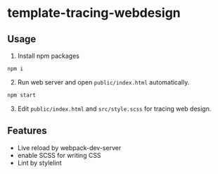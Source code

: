 # template-tracing-webdesign

## Usage

1. Install npm packages

```sh
npm i
```

2. Run web server and open `public/index.html` automatically.

```sh
npm start
```

3. Edit `public/index.html` and `src/style.scss` for tracing web design.

## Features

- Live reload by webpack-dev-server
- enable SCSS for writing CSS
- Lint by stylelint